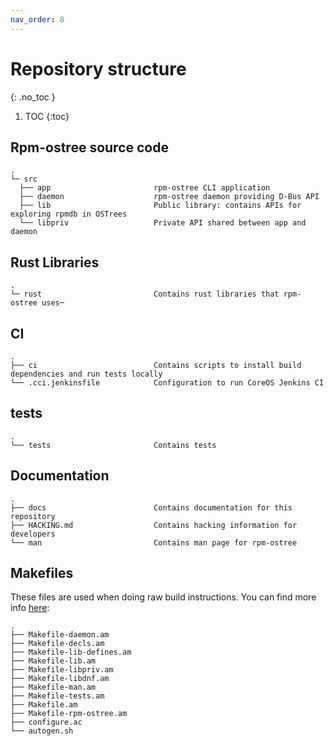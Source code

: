 ```yaml
---
nav_order: 8
---
```


# Repository structure
{: .no_toc }

1. TOC
{:toc}

## Rpm-ostree source code

```
.
└─ src
  ├── app                       rpm-ostree CLI application
  ├── daemon                    rpm-ostree daemon providing D-Bus API
  ├── lib                       Public library: contains APIs for exploring rpmdb in OSTrees
  └── libpriv                   Private API shared between app and daemon
```

## Rust Libraries

```
.
└─ rust                         Contains rust libraries that rpm-ostree uses─
```

## CI

```
.
├── ci                          Contains scripts to install build dependencies and run tests locally
└── .cci.jenkinsfile            Configuration to run CoreOS Jenkins CI
```

## tests

```
.
└── tests                       Contains tests
```

## Documentation

```
.
├── docs                        Contains documentation for this repository
├── HACKING.md                  Contains hacking information for developers
└── man                         Contains man page for rpm-ostree
```

## Makefiles

These files are used when doing raw build instructions. You can find more info [here](https://github.com/projectatomic/rpm-ostree/blob/master/HACKING.md#raw-build-instructions):

```
.
├── Makefile-daemon.am
├── Makefile-decls.am
├── Makefile-lib-defines.am
├── Makefile-lib.am
├── Makefile-libpriv.am
├── Makefile-libdnf.am
├── Makefile-man.am
├── Makefile-tests.am
├── Makefile.am
├── Makefile-rpm-ostree.am
├── configure.ac
└── autogen.sh
```
